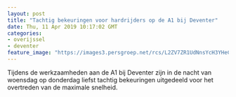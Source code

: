 ```yaml
---
layout: post
title: "Tachtig bekeuringen voor hardrijders op de A1 bij Deventer"
date: Thu, 11 Apr 2019 10:17:02 GMT
categories: 
- overijssel 
- deventer 
feature_image: "https://images3.persgroep.net/rcs/L2ZV7ZR1UdNnsYcH3YHeC1GOW7s/diocontent/137595203/_fitwidth/400/?appId=21791a8992982cd8da851550a453bd7f&quality=0.7"
---
```


Tijdens de werkzaamheden aan de A1 bij Deventer zijn in de nacht van woensdag op donderdag liefst tachtig bekeuringen uitgedeeld voor het overtreden van de maximale snelheid.
